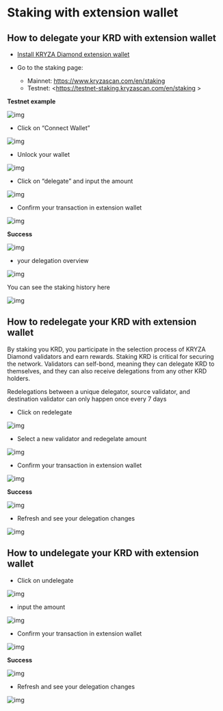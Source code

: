 # Staking with extension wallet

## How to delegate your KRD with extension wallet

- [Install KRYZA Diamond extension wallet](shree.md)
- Go to the staking page:

    - Mainnet: <https://www.kryzascan.com/en/staking>
    - Testnet: <https://testnet-staking.kryzascan.com/en/staking >

**Testnet example**

![img](https://lh3.googleusercontent.com/62tAplbV-lv5Hy5-lrUEvkLk29GT_LPpsRmOq-tR5az_1KwVkdLjG__Oxoe2skKSjqkDA7TqGgq1YlPDkXEFiejiD_mSyhLUiyD8O4CCH9nBztTu2ctetdHfXZH85b6Ge9kHEV2Q)

- Click on “Connect Wallet”

![img](https://lh6.googleusercontent.com/4o4Aj53r-LincYLkStkIXTi-wTHuAj4BKkS-Yt7pWokTEfiFtjstvMFHt4yiTr5WrNwsqfUFdhWhsnUDCv11UpogqHo08vd41-o7bcFRLSOlsdGmJmLhdfqNHK6Pge4IToISwU-R)

- Unlock your wallet

![img](https://lh4.googleusercontent.com/rCFd8jPzCspJDYEKO02JvZTVhNPWL1UGZIENnhIJ9_7h-8UXp20PhGxg2xzwNmRKQiFRLnrmMVaTDd1dYAmVk1b2WVG9DBnsuFFYOlpI-xCeZhtObAfgjzVUlmqQ43BWCyPKhwjl)

- Click on “delegate” and input the amount

![img](https://lh4.googleusercontent.com/-mfR40ZPqZ3yih90oXNee4DULAnbV1l3ZWbkGgqgi07tdXDcCFR_5eA5PY23vW_GqO0sXlkwTr_laljPl11COpX0hB4KBA6_dHgGGUqe8y2YxYNECcKZvc75GdW9WlaFJf4zx776)

- Confirm your transaction in extension wallet

![img](https://lh5.googleusercontent.com/U_ji1L_LgRaxKmRHFvvUwtiOb7SXqTZ6GrMiqvK2gR_aS21bVTqgTHp2aF207pKxfZaYd38QFvRau20n8zbd_MZ1_6ktWEoXYbRrf6vSUdp2W1yWfwqWFqbhjvrbGiX1YRMzJj7b)

**Success**

![img](https://lh5.googleusercontent.com/avie7-_5sa8jnI8XdFa1EytOMB9pZVULKQntno3hk3w3MuWJtwE9WNYayKTA0W7mymtJLG5mKZFk42TvUyGa_qSAi5rIH88LL2riKln35loCEHl3ntaqZEspWwUMbOgPdZbhOSp6)

-  your delegation overview

![img](https://lh4.googleusercontent.com/m8hyetwRYQS-HLcubdSkuhjAAFDyWQptswGJKUWaAwcK-m1yVblM-5pXL599ogLJ1DjkKUo75WOzt6JUDxrnUNwNANDa1ZpuyHxlDxRg7enDF8jkhF70SkWeAPq6hAARAcphlaKw)

You can see the staking history here

![img](https://lh5.googleusercontent.com/P3TMkfcn75wK5-DUQNcxl9XGRPhSYFZR561Ov6ko3jH_gnTImh561tYk0keFORWCET28LxhnnU2iChX2CzZd1a0R4tH4_GMKziRpsZWRtHhZeFmi5MF-WE9g0XcWkzLHSxwQggVu)

## How to redelegate your KRD with extension wallet

By staking you KRD, you participate in the selection process of KRYZA Diamond validators and earn rewards. Staking KRD is critical for securing the network. Validators can self-bond, meaning they can delegate KRD to themselves, and they can also receive delegations from any other KRD holders.

Redelegations between a unique delegator, source validator, and destination validator can only happen once every 7 days

- Click on redelegate

![img](https://lh3.googleusercontent.com/mgnbGGdmvIfMyj5_cWTwOtaN-8uQn8t7hBaP5cZ297MH6-KE-v_pWRNl-sGjecPRp-K7eoKa4BvEFLYBvOxoPlO9Weq6RDijN2xvGC6-VhS8poycBwkOSOKGjtmw0jj-S1NdWsB-)

- Select a new validator and redegelate amount

![img](https://lh4.googleusercontent.com/sQ23rDrcUIccCmjwHp0jgHRqgkJwm_nkPH2cvHiL5guqj3Xk-1VfPxbM_Okx_zCrJswFoaWq03fwFh0ATLKvEvVM-OmgVheFCNHbrK9Plw4tmilNO7UFSLYVBUjExSyrskiuNsPs)

- Confirm your transaction in extension wallet

![img](https://lh6.googleusercontent.com/fSkKxBxzsGcbnKrflFG-mEysjAVV7a4MqbImMKQgN6jgEbvcOLoMET5nWK7rUEEev-9iNTPeqqQb-Vxgk3wXB9WFkA4OHtIkz9VI5mBPmAXxAiIkTYZgs2bTgib-kmnlWeSK0ZpH)

**Success**

![img](https://lh5.googleusercontent.com/SyWHb2uqlxzZcwCLULNTuSAunBTIYrbidK_JEu7xSwmAIFViv8rScXp6ogoJKWPmduqKcOuM_ypt1RPtzgG0L9fIqoEHvtREuVSrYNTRTHuJmIWoz_qJU9O4HppOZ3DmxkRG6gqr)


- Refresh and see your delegation changes

![img](https://lh6.googleusercontent.com/O1FC9Fas2TSwootvC7HoJKR2O6dOLpxsKtf9px-k7DLlsZHNWuyJ_fQkvWEvtRQQNBxbP5iKN1EHbbj1SD3RQXYeh_vFYzlISAfBkErbvDmTU_hprGw3dTamm9Pmfzr84Kh7A3hm)

## How to undelegate your KRD with extension wallet

- Click on undelegate

![img](https://lh6.googleusercontent.com/FsvTIitDmIut49wYjPr6-gKRrQSx__IBKE7Ga74Uk1SPdH1WmuPFA50WLdsUmd8B78V9kemXA91F01rocBD53M0whofHnkMVE4bkydOdu8-ooGiNS9UlkN1Dv-KZnbcu_imph6_6)

- input the amount

![img](https://lh3.googleusercontent.com/dMuio1mZQGq4AmKKR-GPLYkBFLl3U2F4G-Ddm8qKKAdD682LjIMI97rCzx-GFd4pxMcsVvCwszUXUbxnO-txr3bmHd3EcqL1Qw-mqMG61S0Tj49VA7toQmyd8rDqPqYo24kK2mow)

- Confirm your transaction in extension wallet

![img](https://lh6.googleusercontent.com/2BBgV-Em4WudnNIeYPHGqxNSYKL0W-jW6-MFZ0L4sC7xl7TVSIccV6lslr6uJrnP28W9D7O9Qkr5MUhLp48aew1-tI-pD8gW_1aorPr7BX8l9v75zd9KaXWV1U3bzwjN4yyxAA0o)


**Success**

![img](https://lh3.googleusercontent.com/KneZHA6Hkm1SudGWIR-7Vl8F5N2tlj7QTQ5-f-Twyn79RgsoFPhBBIkwrVl5OLOYbbRSYXQ4gguJUqlczSiW7qGarqN-Kag6NyC7eD3P8-2QCOX6f0YGDJrWQnDRDOw0ElkCkAgM)

- Refresh and see your delegation changes

![img](https://lh5.googleusercontent.com/EoteDGogJ7oGrTsixAXmc8aPxBivv_aODogbaKoSfAFVZEJJPeGFR0NJowM5f7U7plYWYN4sQ-mw-5U_6qLh3-7IiY88KWNNqCbX-BHmabyTUXefIrM30AjwAwDngKRsgJTb4EN1)